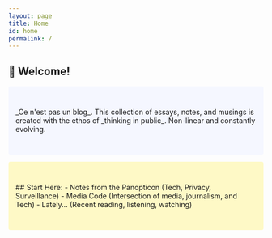 ```yaml
---
layout: page
title: Home
id: home
permalink: /
---
```


## 🌱 Welcome!

<p style="padding: 3em 1em; background: #f5f7ff; border-radius: 4px;">
  _Ce n'est pas un blog_. This collection of essays, notes, and musings is created with the ethos of _thinking in public_. Non-linear and constantly evolving.   
</p>

<p style="padding: 3em 1em; background: #FFEB3B48; border-radius: 4px;">
## Start Here:
- Notes from the Panopticon (Tech, Privacy, Surveillance)
- Media Code (Intersection of media, journalism, and Tech)
- Lately... (Recent reading, listening, watching)
</p>

<style>
  .wrapper {
    max-width: 46em;
  }
</style>
